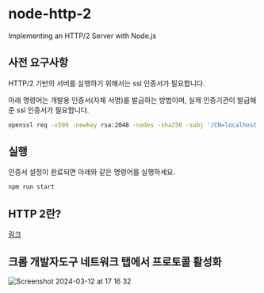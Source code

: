 # node-http-2

Implementing an HTTP/2 Server with Node.js

## 사전 요구사항

HTTP/2 기반의 서버를 실행하기 위해서는 ssl 인증서가 필요합니다.

아래 명령어는 개발용 인증서(자체 서명)를 발급하는 방법이며, 실제 인증기관이 발급해준 ssl 인증서가 필요합니다.

```sh
openssl req -x509 -newkey rsa:2048 -nodes -sha256 -subj '/CN=localhost' -keyout ./src/privkey.pem -out ./src/cert.pem
```

## 실행

인증서 설정이 완료되면 아래와 같은 명령어를 실행하세요.

```sh
npm run start
```

## HTTP 2란?

[링크](https://inpa.tistory.com/entry/WEB-%F0%9F%8C%90-HTTP-20-%ED%86%B5%EC%8B%A0-%EA%B8%B0%EC%88%A0-%EC%9D%B4%EC%A0%9C%EB%8A%94-%ED%99%95%EC%8B%A4%ED%9E%88-%EC%9D%B4%ED%95%B4%ED%95%98%EC%9E%90)

## 크롬 개발자도구 네트워크 탭에서 프로토콜 활성화

![Screenshot 2024-03-12 at 17 16 32](https://github.com/JeHwanYoo/node-http-2/assets/13535954/b0b6c286-2dff-44d7-884e-ef4bd08b708c)
